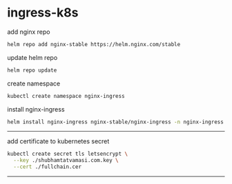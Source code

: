 # ingress-k8s

add nginx repo
```bash
helm repo add nginx-stable https://helm.nginx.com/stable
```

update helm repo
```bash
helm repo update
```

create namespace
```bash
kubectl create namespace nginx-ingress
```

install nginx-ingress
```bash
helm install nginx-ingress nginx-stable/nginx-ingress -n nginx-ingress
```
---

add certificate to kubernetes secret
```bash
kubectl create secret tls letsencrypt \
  --key ./shubhamtatvamasi.com.key \
  --cert ./fullchain.cer
```
---


